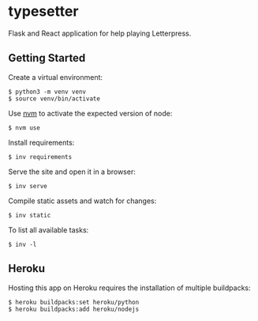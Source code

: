 # typesetter

Flask and React application for help playing Letterpress.

## Getting Started

Create a virtual environment:

```
$ python3 -m venv venv
$ source venv/bin/activate
```

Use [nvm](https://github.com/creationix/nvm) to activate the expected version of node:

```
$ nvm use
```

Install requirements:

```
$ inv requirements
```

Serve the site and open it in a browser:

```
$ inv serve
```

Compile static assets and watch for changes:

```
$ inv static
```

To list all available tasks:

```
$ inv -l
```

## Heroku

Hosting this app on Heroku requires the installation of multiple buildpacks:

```
$ heroku buildpacks:set heroku/python
$ heroku buildpacks:add heroku/nodejs
```
